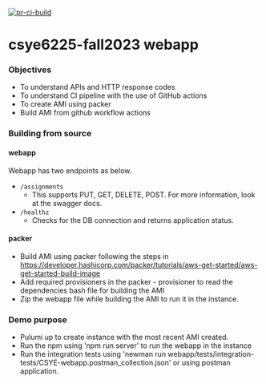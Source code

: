[![pr-ci-build](https://github.com/neu-ramya/webapp/actions/workflows/pr_ci_build.yml/badge.svg)](https://github.com/neu-ramya/webapp/actions/workflows/pr_ci_build.yml)
# csye6225-fall2023 webapp

### Objectives

- To understand APIs and HTTP response codes
- To understand CI pipeline with the use of GitHub actions
- To create AMI using packer
- Build AMI from github workflow actions

### Building from source

#### webapp


Webapp has two endpoints as below.

- `/assignments`
  - This supports PUT, GET, DELETE, POST. For more information, look at the swagger docs.
- `/healthz`
  - Checks for the DB connection and returns application status.

#### packer

- Build AMI using packer following the steps in https://developer.hashicorp.com/packer/tutorials/aws-get-started/aws-get-started-build-image
- Add required provisioners in the packer - provisioner to read the dependencies bash file for building the AMI
- Zip the webapp file while building the AMI to run it in the instance.

### Demo purpose

- Pulumi up to create instance with the most recent AMI created.
- Run the npm using 'npm run server' to run the webapp in the instance
- Run the integration tests using 'newman run webapp/tests/integration-tests/CSYE-webapp.postman_collection.json' or using postman application.
